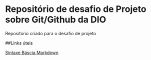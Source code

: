 # Repositório de desafio de Projeto sobre Git/Github da DIO
Repositório criado para o desafio de projeto

##Links úteis

[Sintaxe Báscia Markdown](https://www.markdownguide.org/)

